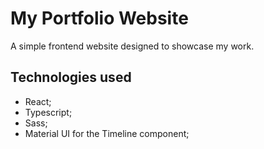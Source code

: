 # My Portfolio Website

A simple frontend website designed to showcase my work.

## Technologies used

- React;
- Typescript;
- Sass;
- Material UI for the Timeline component;
